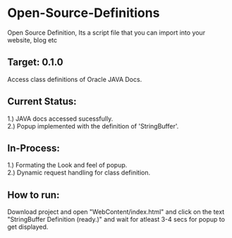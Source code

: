 Open-Source-Definitions
=======================

Open Source Definition, Its a script file that you can import into your website, blog etc

Target: 0.1.0
-------------
Access class definitions of Oracle JAVA Docs.

Current Status:
-------------
1.) JAVA docs accessed sucessfully.<br>
2.) Popup implemented with the definition of 'StringBuffer'.<br>

In-Process:
-----------
1.) Formating the Look and feel of popup.<br>
2.) Dynamic request handling for class definition.<br>


How to run:
-------------
Download project and open "WebContent/index.html" and click on the text "StringBuffer Definition (ready.)" and wait for atleast 3-4 secs for popup to get displayed.
